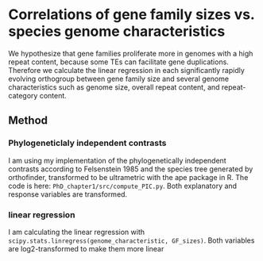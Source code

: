 # Correlations of gene family sizes vs. species genome characteristics

We hypothesize that gene families proliferate more in genomes with a high repeat content, because some TEs can facilitate gene duplications. Therefore we calculate the linear regression in each significantly rapidly evolving orthogroup between gene family size and several genome characteristics such as genome size, overall repeat content, and repeat-category content. 

## Method 

### Phylogeneticlaly independent contrasts

I am using my implementation of the phylogenetically independent contrasts according to Felsenstein 1985 and the species tree generated by orthofinder, transformed to be ultrametric with the ape package in R. The code is here: `PhD_chapter1/src/compute_PIC.py`. Both explanatory and response variables are transformed.

### linear regression

I am calculating the linear regression with `scipy.stats.linregress(genome_characteristic, GF_sizes)`. Both variables are log2-transformed to make them more linear